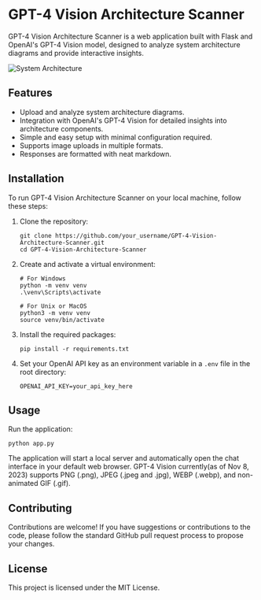 # GPT-4 Vision Architecture Scanner

GPT-4 Vision Architecture Scanner is a web application built with Flask and OpenAI's GPT-4 Vision model, designed to analyze system architecture diagrams and provide interactive insights.

![System Architecture](system-architecture.gif)

## Features

- Upload and analyze system architecture diagrams.
- Integration with OpenAI's GPT-4 Vision for detailed insights into architecture components.
- Simple and easy setup with minimal configuration required.
- Supports image uploads in multiple formats.
- Responses are formatted with neat markdown.

## Installation

To run GPT-4 Vision Architecture Scanner on your local machine, follow these steps:

1. Clone the repository:
   ```
   git clone https://github.com/your_username/GPT-4-Vision-Architecture-Scanner.git
   cd GPT-4-Vision-Architecture-Scanner
   ```

2. Create and activate a virtual environment:
   ```
   # For Windows
   python -m venv venv
   .\venv\Scripts\activate

   # For Unix or MacOS
   python3 -m venv venv
   source venv/bin/activate
   ```

3. Install the required packages:
   ```
   pip install -r requirements.txt
   ```

4. Set your OpenAI API key as an environment variable in a `.env` file in the root directory:
   ```
   OPENAI_API_KEY=your_api_key_here
   ```

## Usage

Run the application:
   ```
   python app.py
   ```

The application will start a local server and automatically open the chat interface in your default web browser. GPT-4 Vision currently(as of Nov 8, 2023) supports PNG (.png), JPEG (.jpeg and .jpg), WEBP (.webp), and non-animated GIF (.gif).

## Contributing

Contributions are welcome! If you have suggestions or contributions to the code, please follow the standard GitHub pull request process to propose your changes.

## License

This project is licensed under the MIT License.
